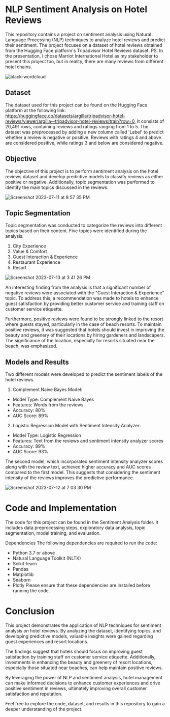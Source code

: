 # NLP Sentiment Analysis on Hotel Reviews
This repository contains a project on sentiment analysis using Natural Language Processing (NLP) techniques to analyze hotel reviews and predict their sentiment. The project focuses on a dataset of hotel reviews obtained from the Hugging Face platform's Tripadvisor Hotel Reviews dataset.
PS. In the presentation, I chose Marriot International Hotel as my stakeholder to present this project too, but in reality, there are many reviews from different hotel chains. 

![black-wordcloud](https://github.com/wasih790/Project_4_Hotel_Sentiment_Analysis/assets/120667351/de745a64-b5a9-444d-abed-a9308de97af0)


## Dataset
The dataset used for this project can be found on the Hugging Face platform at the following link: https://huggingface.co/datasets/argilla/tripadvisor-hotel-reviews/viewer/argilla--tripadvisor-hotel-reviews/train?row=0, It consists of 20,491 rows, containing reviews and ratings ranging from 1 to 5. The dataset was preprocessed by adding a new column called 'Label' to predict whether a review is negative or positive. Reviews with ratings 4 and above are considered positive, while ratings 3 and below are considered negative.

## Objective
The objective of this project is to perform sentiment analysis on the hotel reviews dataset and develop predictive models to classify reviews as either positive or negative. Additionally, topic segmentation was performed to identify the main topics discussed in the reviews.

![Screenshot 2023-07-11 at 8 57 35 PM](https://github.com/wasih790/Project_4_Hotel_Sentiment_Analysis/assets/120667351/279a6553-9d7f-468e-99f8-679fd19be2f2)


## Topic Segmentation
Topic segmentation was conducted to categorize the reviews into different topics based on their content. Five topics were identified during the analysis:

1. City Experience
2. Value & Comfort
3. Guest Interaction & Experience
4. Restaurant Experience
5. Resort

![Screenshot 2023-07-13 at 3 41 26 PM](https://github.com/wasih790/Project_4_Hotel_Sentiment_Analysis/assets/120667351/6a5eb895-5d4b-4e13-83e7-ef0c714faebd)


An interesting finding from the analysis is that a significant number of negative reviews were associated with the "Guest Interaction & Experience" topic. To address this, a recommendation was made to hotels to enhance guest satisfaction by providing better customer service and training staff on customer service etiquette.

Furthermore, positive reviews were found to be strongly linked to the resort where guests stayed, particularly in the case of beach resorts. To maintain positive reviews, it was suggested that hotels should invest in improving the beauty and greenery of their locations by hiring gardeners and landscapers. The significance of the location, especially for resorts situated near the beach, was emphasized.

## Models and Results
Two different models were developed to predict the sentiment labels of the hotel reviews.

1. Complement Naive Bayes Model:

- Model Type: Complement Naive Bayes
- Features: Words from the reviews
- Accuracy: 80%
- AUC Score: 89%

2. Logistic Regression Model with Sentiment Intensity Analyzer:
- Model Type: Logistic Regression
- Features: Text from the reviews and sentiment intensity analyzer scores
- Accuracy: 89%
- AUC Score: 93%

The second model, which incorporated sentiment intensity analyzer scores along with the review text, achieved higher accuracy and AUC scores compared to the first model. This suggests that considering the sentiment intensity of the reviews improves the predictive performance.

![Screenshot 2023-07-12 at 7 03 30 PM](https://github.com/wasih790/Project_4_Hotel_Sentiment_Analysis/assets/120667351/0ea583a4-e07c-40a5-83fd-932d57b057c4)


# Code and Implementation
The code for this project can be found in the Sentiment Analysis folder. It includes data preprocessing steps, exploratory data analysis, topic segmentation, model training, and evaluation.

Dependencies
The following dependencies are required to run the code:

- Python 3.7 or above
- Natural Language Toolkit (NLTK)
- Scikit-learn
- Pandas
- Matplotlib
- Seaborn
- Plotly
Please ensure that these dependencies are installed before running the code.

# Conclusion
This project demonstrates the application of NLP techniques for sentiment analysis on hotel reviews. By analyzing the dataset, identifying topics, and developing predictive models, valuable insights were gained regarding guest experiences and resort locations.

The findings suggest that hotels should focus on improving guest satisfaction by training staff on customer service etiquette. Additionally, investments in enhancing the beauty and greenery of resort locations, especially those situated near beaches, can help maintain positive reviews.

By leveraging the power of NLP and sentiment analysis, hotel management can make informed decisions to enhance customer experiences and drive positive sentiment in reviews, ultimately improving overall customer satisfaction and reputation.

Feel free to explore the code, dataset, and results in this repository to gain a deeper understanding of the project.
